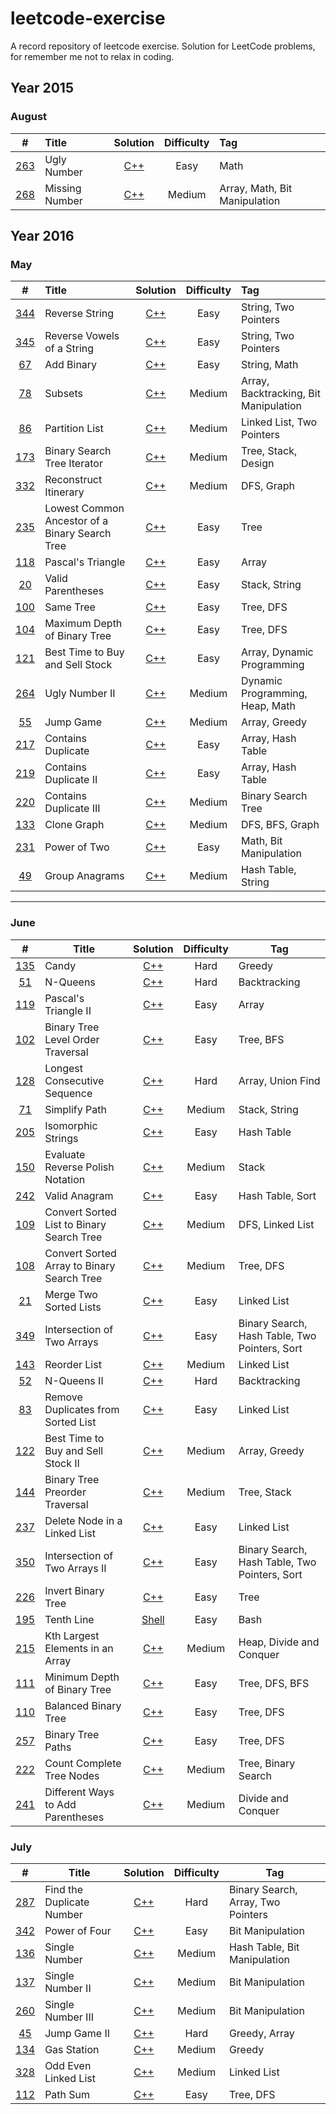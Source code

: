 # leetcode-exercise
A record repository of leetcode exercise. Solution for LeetCode problems, for remember me not to relax in coding.



## Year 2015

### August

|                    #                     | Title          |                 Solution                 | Difficulty | Tag                           |
| :--------------------------------------: | :------------- | :--------------------------------------: | :--------: | :---------------------------- |
| [263](https://leetcode.com/problems/ugly-number/) | Ugly Number    | [C++](./2015/August/263_Ugly_Number.cpp) |    Easy    | Math                          |
| [268](https://leetcode.com/problems/missing-number/) | Missing Number | [C++](./2015/August/268_Missing_Number.cpp) |   Medium   | Array, Math, Bit Manipulation |



## Year 2016

### May

|                    #                     | Title                                    |                 Solution                 | Difficulty | Tag                                   |
| :--------------------------------------: | :--------------------------------------- | :--------------------------------------: | :--------: | :------------------------------------ |
| [344](https://leetcode.com/problems/reverse-string/) | Reverse String                           | [C++](./2016/May/344_Reverse_String.cpp) |    Easy    | String, Two Pointers                  |
| [345](https://leetcode.com/problems/reverse-vowels-of-a-string/) | Reverse Vowels of a String               | [C++](./2016/May/344_Reverse_String.cpp) |    Easy    | String, Two Pointers                  |
| [67](https://leetcode.com/problems/add-binary/) | Add Binary                               |   [C++](./2016/May/67_Add_Binary.cpp)    |    Easy    | String, Math                          |
| [78](https://leetcode.com/problems/subsets/) | Subsets                                  |     [C++](./2016/May/78_Subsets.cpp)     |   Medium   | Array, Backtracking, Bit Manipulation |
| [86](https://leetcode.com/problems/partition-list/) | Partition List                           | [C++](./2016/May/86_Partition_List.cpp)  |   Medium   | Linked List, Two Pointers             |
| [173](https://leetcode.com/problems/binary-search-tree-iterator/) | Binary Search Tree Iterator              | [C++](./2016/May/173_Binary_Search_Tree_Iterator.cpp) |   Medium   | Tree, Stack, Design                   |
| [332](https://leetcode.com/problems/reconstruct-itinerary/) | Reconstruct Itinerary                    | [C++](./2016/May/332_Reconstruct_Itinerary.cpp) |   Medium   | DFS, Graph                            |
| [235](https://leetcode.com/problems/lowest-common-ancestor-of-a-binary-search-tree/) | Lowest Common Ancestor of a Binary Search Tree | [C++](./2016/May/235_Lowest_Common_Ancestor_of_a_BST.cpp) |    Easy    | Tree                                  |
| [118](https://leetcode.com/problems/pascals-triangle/) | Pascal's Triangle                        | [C++](./2016/May/118_Pascal_s_Triangle.cpp) |    Easy    | Array                                 |
| [20](https://leetcode.com/problems/valid-parentheses/) | Valid Parentheses                        | [C++](./2016/May/20_Valid_Parentheses.cpp) |    Easy    | Stack, String                         |
| [100](https://leetcode.com/problems/same-tree/) | Same Tree                                |   [C++](./2016/May/100_Same_Tree.cpp)    |    Easy    | Tree, DFS                             |
| [104](https://leetcode.com/problems/maximum-depth-of-binary-tree/) | Maximum Depth of Binary Tree             | [C++](./2016/May/104_Maximum_Depth_of_Binary_Tree.cpp) |    Easy    | Tree, DFS                             |
| [121](https://leetcode.com/problems/best-time-to-buy-and-sell-stock/) | Best Time to Buy and Sell Stock          | [C++](./2016/May/121_Best_Time_to_Buy_and_Sell_Stock.cpp) |    Easy    | Array, Dynamic Programming            |
| [264](https://leetcode.com/problems/ugly-number-ii/) | Ugly Number II                           | [C++](./2016/May/264_Ugly_Number_2.cpp)  |   Medium   | Dynamic Programming, Heap, Math       |
| [55](https://leetcode.com/problems/jump-game/) | Jump Game                                |    [C++](./2016/May/55_Jump_Game.cpp)    |   Medium   | Array, Greedy                         |
| [217](https://leetcode.com/problems/contains-duplicate/) | Contains Duplicate                       | [C++](./2016/May/217_Contains_Duplicate.cpp) |    Easy    | Array, Hash Table                     |
| [219](https://leetcode.com/problems/contains-duplicate-ii/) | Contains Duplicate II                    | [C++](./2016/May/219_Contains_Duplicate_II.cpp) |    Easy    | Array, Hash Table                     |
| [220](https://leetcode.com/problems/contains-duplicate-iii/) | Contains Duplicate III                   | [C++](./2016/May/220_Contains_Duplicate_III.cpp) |   Medium   | Binary Search Tree                    |
| [133](https://leetcode.com/problems/clone-graph/) | Clone Graph                              |  [C++](./2016/May/133_Clone_Graph.cpp)   |   Medium   | DFS, BFS, Graph                       |
| [231](https://leetcode.com/problems/power-of-two/) | Power of Two                             |  [C++](./2016/May/231_Power_of_Two.cpp)  |    Easy    | Math, Bit Manipulation                |
| [49](https://leetcode.com/problems/anagrams/) | Group Anagrams                           | [C++](./2016/May/49_Group_Anagrams.cpp)  |   Medium   | Hash Table, String                    |

***

### June

|                    #                     | Title                                    |                 Solution                 | Difficulty | Tag                                      |
| :--------------------------------------: | ---------------------------------------- | :--------------------------------------: | :--------: | ---------------------------------------- |
| [135](https://leetcode.com/problems/candy/) | Candy                                    |     [C++](./2016/June/135_Candy.cpp)     |    Hard    | Greedy                                   |
| [51](https://leetcode.com/problems/n-queens/) | N-Queens                                 |    [C++](./2016/June/51_N_Queens.cpp)    |    Hard    | Backtracking                             |
| [119](https://leetcode.com/problems/pascals-triangle-ii/) | Pascal's Triangle II                     | [C++](./2016/June/119_Pascal_s_Triangle_ii.cpp) |    Easy    | Array                                    |
| [102](https://leetcode.com/problems/binary-tree-level-order-traversal/) | Binary Tree Level Order Traversal        | [C++](./2016/June/102_Binary_Tree_Level_Order_Traversal.cpp) |    Easy    | Tree, BFS                                |
| [128](https://leetcode.com/problems/longest-consecutive-sequence/) | Longest Consecutive Sequence             | [C++](./2016/June/128_Longest_Consecutive_Sequence.cpp) |    Hard    | Array, Union Find                        |
| [71](https://leetcode.com/problems/simplify-path/) | Simplify Path                            | [C++](./2016/June/71_Simplify_Path.cpp)  |   Medium   | Stack, String                            |
| [205](https://leetcode.com/problems/isomorphic-strings/) | Isomorphic Strings                       | [C++](./2016/June/205_Isomorphic_Strings.cpp) |    Easy    | Hash Table                               |
| [150](https://leetcode.com/problems/evaluate-reverse-polish-notation/) | Evaluate Reverse Polish Notation         | [C++](./2016/June/150_Evaluate_Reverse_Polish_Notation.cpp) |   Medium   | Stack                                    |
| [242](https://leetcode.com/problems/valid-anagram/) | Valid Anagram                            | [C++](./2016/June/242_Valid_Anagram.cpp) |    Easy    | Hash Table, Sort                         |
| [109](https://leetcode.com/problems/convert-sorted-list-to-binary-search-tree/) | Convert Sorted List to Binary Search Tree | [C++](./2016/June/109_Convert_Sorted_List_to_Binary_Search_Tree.cpp) |   Medium   | DFS, Linked List                         |
| [108](https://leetcode.com/problems/convert-sorted-array-to-binary-search-tree/) | Convert Sorted Array to Binary Search Tree | [C++](./2016/June/108_Convert_Sorted_Array_to_Binary_Search_Tree.cpp) |   Medium   | Tree, DFS                                |
| [21](https://leetcode.com/problems/merge-two-sorted-lists/) | Merge Two Sorted Lists                   | [C++](./2016/June/21_Merge_Two_Sorted_Lists.cpp) |    Easy    | Linked List                              |
| [349](https://leetcode.com/problems/intersection-of-two-arrays/) | Intersection of Two Arrays               | [C++](./2016/June/349_Intersection_of_Two_Arrays.cpp) |    Easy    | Binary Search, Hash Table, Two Pointers, Sort |
| [143](https://leetcode.com/problems/reorder-list/) | Reorder List                             | [C++](./2016/June/143_Reorder_List.cpp)  |   Medium   | Linked List                              |
| [52](https://leetcode.com/problems/n-queens-ii/) | N-Queens II                              |  [C++](./2016/June/52_N_Queens_II.cpp)   |    Hard    | Backtracking                             |
| [83](https://leetcode.com/problems/remove-duplicates-from-sorted-list/) | Remove Duplicates from Sorted List       | [C++](./2016/June/83_Remove_Duplicates_from_Sorted_List.cpp) |    Easy    | Linked List                              |
| [122](https://leetcode.com/problems/best-time-to-buy-and-sell-stock-ii/) | Best Time to Buy and Sell Stock II       | [C++](./2016/June/122_Best_Time_to_Buy_and_Sell_Stock_II.cpp) |   Medium   | Array, Greedy                            |
| [144](https://leetcode.com/problems/binary-tree-preorder-traversal/) | Binary Tree Preorder Traversal           | [C++](./2016/June/144_Binary_Tree_Preorder_Traversal.cpp) |   Medium   | Tree, Stack                              |
| [237](https://leetcode.com/problems/delete-node-in-a-linked-list/) | Delete Node in a Linked List             | [C++](./2016/June/237_Delete_Node_in_a_Linked_List.cpp) |    Easy    | Linked List                              |
| [350](https://leetcode.com/problems/intersection-of-two-arrays-ii/) | Intersection of Two Arrays II            | [C++](./2016/June/350_Intersection_of_Two_Arrays_II.cpp) |    Easy    | Binary Search, Hash Table, Two Pointers, Sort |
| [226](https://leetcode.com/problems/invert-binary-tree/) | Invert Binary Tree                       | [C++](./2016/June/226_Invert_Binary_Tree.cpp) |    Easy    | Tree                                     |
| [195](https://leetcode.com/problems/tenth-line/) | Tenth Line                               |  [Shell](./2016/June/195_Tenth_Line.sh)  |    Easy    | Bash                                     |
| [215](https://leetcode.com/problems/kth-largest-element-in-an-array/) | Kth Largest Elements in an Array         | [C++](./2016/June/215_Kth_Largest_Element_in_an_Array.cpp) |   Medium   | Heap, Divide and Conquer                 |
| [111](https://leetcode.com/problems/minimum-depth-of-binary-tree/) | Minimum Depth of Binary Tree             | [C++](./2016/June/111_Minimum_Depth_of_Binary_Tree.cpp) |    Easy    | Tree, DFS, BFS                           |
| [110](https://leetcode.com/problems/balanced-binary-tree/) | Balanced Binary Tree                     | [C++](./2016/June/110_Balanced_Binary_Tree.cpp) |    Easy    | Tree, DFS                                |
| [257](https://leetcode.com/problems/binary-tree-paths/) | Binary Tree Paths                        | [C++](./2016/June/257_Binary_Tree_Paths.cpp) |    Easy    | Tree, DFS                                |
| [222](https://leetcode.com/problems/count-complete-tree-nodes/) | Count Complete Tree Nodes                | [C++](./2016/June/222_Count_Complete_Tree_Nodes.cpp) |   Medium   | Tree, Binary Search                      |
| [241](https://leetcode.com/problems/different-ways-to-add-parentheses/) | Different Ways to Add Parentheses        | [C++](./2016/June/241_Different_Ways_to_Add_Parentheses.cpp) |   Medium   | Divide and Conquer                       |

### July

|                    #                     | Title                     |                 Solution                 | Difficulty | Tag                                |
| :--------------------------------------: | ------------------------- | :--------------------------------------: | :--------: | ---------------------------------- |
| [287](https://leetcode.com/problems/find-the-duplicate-number/) | Find the Duplicate Number | [C++](./2016/July/287_Find_the_Duplicate_Number.cpp) |    Hard    | Binary Search, Array, Two Pointers |
| [342](https://leetcode.com/problems/power-of-four/) | Power of Four             | [C++](./2016/July/342_Power_of_Four.cpp) |    Easy    | Bit Manipulation                   |
| [136](https://leetcode.com/problems/single-number/) | Single Number             | [C++](./2016/July/136_Single_Number.cpp) |   Medium   | Hash Table, Bit Manipulation       |
| [137](https://leetcode.com/problems/single-number-ii/) | Single Number II          | [C++](./2016/July/137_Single_Number_II.cpp) |   Medium   | Bit Manipulation                   |
| [260](https://leetcode.com/problems/single-number-iii/) | Single Number III         | [C++](./2016/July/260_Single_Number_III.cpp) |   Medium   | Bit Manipulation                   |
| [45](https://leetcode.com/problems/jump-game-ii/) | Jump Game II              |  [C++](./2016/July/45_Jump_Game_II.cpp)  |    Hard    | Greedy, Array                      |
| [134](https://leetcode.com/problems/gas-station/) | Gas Station               |  [C++](./2016/July/134_Gas_Station.cpp)  |   Medium   | Greedy                             |
| [328](https://leetcode.com/problems/odd-even-linked-list/) | Odd Even Linked List      | [C++](./2016/July/328_Odd_Even_Linked_List.cpp) |   Medium   | Linked List                        |
| [112](https://leetcode.com/problems/path-sum/) | Path Sum                  |   [C++](./2016/July/112_Path_Sum.cpp)    |    Easy    | Tree, DFS                          |

